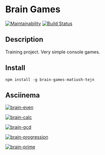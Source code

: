 # Brain Games

[![Maintainability](https://api.codeclimate.com/v1/badges/bb6e51c9cff47c91d2a7/maintainability)](https://codeclimate.com/github/matiush-tejn/backend-project-lvl1/maintainability)
[![Build Status](https://travis-ci.org/matiush-tejn/backend-project-lvl1.svg?branch=master)](https://travis-ci.org/matiush-tejn/backend-project-lvl1)

## Description

Training project. Very simple console games.

## Install

`npm install -g brain-games-matiush-tejn`

## Asciinema

[![brain-even](https://asciinema.org/a/Zw1gyUJqWCm9wHkSBC5ec55Dh.png)](https://asciinema.org/a/Zw1gyUJqWCm9wHkSBC5ec55Dh)

[![brain-calc](https://asciinema.org/a/R8aacx3jtLpJru4HlbcC94vtV.png)](https://asciinema.org/a/R8aacx3jtLpJru4HlbcC94vtV)

[![brain-gcd](https://asciinema.org/a/6MiKpWnQFSyiMbRj1IKe8ydT4.png)](https://asciinema.org/a/6MiKpWnQFSyiMbRj1IKe8ydT4)

[![brain-progression](https://asciinema.org/a/xcNbX75vIxajGUGMbsBq6EXPJ.png)](https://asciinema.org/a/xcNbX75vIxajGUGMbsBq6EXPJ)

[![brain-prime](https://asciinema.org/a/hwbI2gPWQNJarEoQvEHuBf3AD.png)](https://asciinema.org/a/hwbI2gPWQNJarEoQvEHuBf3AD)
